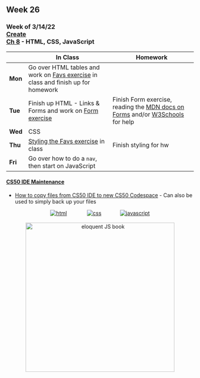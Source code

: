 ## Week 26

### Week of 3/14/22<br>[Create](\apcsp\curriculum\pt\create)<br>[Ch 8](\apcsp\curriculum\8) - HTML, CSS, JavaScript

  |       |In Class               |Homework   |
  |-------|---------              |---------  |
  |**Mon**|Go over HTML tables and work on [Favs exercise](\apcsp\curriculum\web\favs) in class and finish up for homework | |
  |**Tue**|Finish up HTML - Links & Forms and work on [Form exercise](\apcsp\curriculum\web\registrationForm) |Finish Form exercise, reading the [MDN docs on Forms](https://developer.mozilla.org/en-US/docs/Web/HTML/Element/form) and/or [W3Schools](https://www.w3schools.com/html/html_forms.asp) for help |
  |**Wed**|CSS | |
  |**Thu**|[Styling the Favs exercise](\apcsp\curriculum\web\favsStyled) in class |Finish styling for hw |
  |**Fri**|Go over how to do a `nav`, then start on JavaScript | |

#### [CS50 IDE Maintenance](https://cs50.statuspage.io/incidents/zkpbpvnm46s5) 
  - [How to copy files from CS50 IDE to new CS50 Codespace](https://cs50.harvard.edu/x/2022/new/#how-to-copy-files-from-cs50-ide-to-your-cs50-codespace) - Can also be used to simply back up your files

<div style="text-align:center">
<a href="https://www.w3schools.com/html" target="_blank"><img src="\apcsp\assets\img\html-icon.jpg" alt="html" style="padding: 0px 25px"></a> <a href="https://www.w3schools.com/css" target="_blank"><img src="\apcsp\assets\img\css-icon.jpg" alt="css" style="padding: 0px 25px"></a><a href="https://www.w3schools.com/js" target="_blank"><img src="\apcsp\assets\img\js-icon.jpg" alt="javascript" style="padding: 0px 25px"></a>
</div>

<br>
<div style="text-align:center">
<a href="https://eloquentjavascript.net/" target="_blank"><img src="https://eloquentjavascript.net/img/cover.jpg" alt="eloquent JS book" height="400px"></a>
</div>

<meta http-equiv="refresh" content="300"/>
